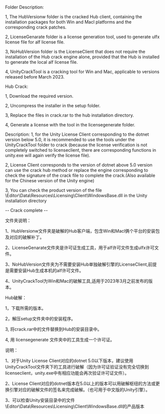 Folder Description:

1, The HubVersionw folder is the cracked Hub client, containing the installation packages for both Win and Macl platforms and the corresponding crack patches.

2, LicenseGenarate folder is a license generation tool, used to generate ulfx license file for alf license file.

3, NoHubVersion folder is the LicenseClient that does not require the installation of the Hub crack engine alone, provided that the Hub is installed to generate the local alf license file.

4, UnityCrackTool is a cracking tool for Win and Mac, applicable to versions released before March 2023.

Hub Crack:

1, Download the required version.

2, Uncompress the installer in the setup folder.

3, Replace the files in crack.rar to the hub installation directory.

4, Generate a license with the tool in the licensegenerate folder.

Description:
1, for the Unity License Client corresponding to the dotnet version below 5.0, it is recommended to use the tools under the UnityCrackTool folder to crack (because the license verification is not completely switched to licenseclient, there are corresponding functions in unity.exe will again verify the license file).

2, License Client corresponds to the version of dotnet above 5.0 version can use the crack hub method or replace the engine corresponding to check the signature of the crack file to complete the crack.(Also available for the Chinese version of the Unity engine)

3,  You can check the product version of the file \Editor\Data\Resources\Licensing\Client\WindowsBase.dll in the Unity installation directory

-- Crack complete --

文件夹说明：

1、HubVersionw文件夹是破解的Hub客户端，包含Win和Macl俩个平台的安装包及对应的破解补丁。

2、LicenseGenarate文件夹是许可证生成工具，用于alf许可文件生成ulfx许可文件。

3、NoHubVersion文件夹为不需要安装Hub单独破解引擎的LicenseClient,前提是需要安装Hub生成本机的alf许可文件。

4、UnityCrackTool为Win和Mac的破解工具,适用于2023年3月之前发布的版本。

Hub破解：

1，下载所需的版本。

2，解压setup文件夹中的安装程序。

3, 将crack.rar中的文件替换到Hub的安装目录中。

4, 用 licensegenerate 文件夹中的工具生成一个许可证。

说明：

1、对于Unity License Client对应的dotnet 5.0以下版本，建议使用UnityCrackTool文件夹下的工具进行破解（因为许可证验证没有完全切换到licenseclient，unity.exe中有相应功能会再次验证许可证文件）。

2、License Client对应的dotnet版本在5.0以上的版本可以用破解枢纽的方法或更换引擎对应的破解文件的签名来完成破解。（也可用于中文版的Unity引擎）。

3、可以检查Unity安装目录中的文件\Editor\Data\Resources\Licensing\Client\WindowsBase.dll的产品版本
